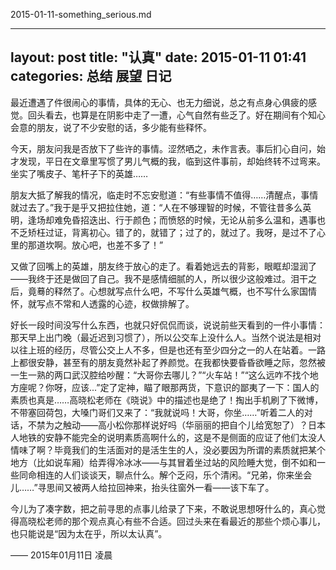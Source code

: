 2015-01-11-something_serious.md

---
layout: post
title:  "认真"
date:   2015-01-11 01:41
categories: 总结 展望 日记
---

最近遭遇了件很闹心的事情，具体的无心、也无力细说，总之有点身心俱疲的感觉。回头看去，也算是在阴影中走了一遭，心气自然有些乏了。好在期间有个知心会意的朋友，说了不少安慰的话，多少能有些释怀。

今天，朋友问我是否放下了些许的事情。涩然哂之，未作言表。事后扪心自问，始才发现，平日在文章里写惯了男儿气概的我，临到这件事前，却始终转不过弯来。坐实了嘴皮子、笔杆子下的英雄……

朋友大抵了解我的情况，临走时不忘安慰道：“有些事情不值得……清醒点，事情就过去了。”我于是乎又把拉住她，道：“人在不够理智的时候，不管往昔多么英明，逢场却难免昏招迭出、行于颜色；而愤怒的时候，无论从前多么温和，遇事也不乏矫枉过证，背离初心。错了的，就错了；过了的，就过了。我呀，是过不了心里的那道坎啊。放心吧，也差不多了！”

又做了回嘴上的英雄，朋友终于放心的走了。看着她远去的背影，眼眶却湿润了——我终于还是做回了自己。我不是感情细腻的人，所以很少这般难过。泪干之后，竟蓦的释然了。心想就写点什么吧，不写什么英雄气概，也不写什么家国情怀，就写点不常和人透露的心迹，权做排解了。

好长一段时间没写什么东西，也就只好侃侃而谈，说说前些天看到的一件小事情：那天早上出门晚（最近迟到习惯了），所以公交车上没什么人。当然个说法是相对以往上班的经历，尽管公交上人不多，但是也还有至少四分之一的人在站着。一路上都很安静，甚至有的朋友竟然补起了养颜觉。在我都快要昏昏欲睡之际，忽然被一生一熟的两口武汉腔给吵醒：“大哥你去哪儿？”“火车站！”“这么远咋不找个地方座呢？你呀，应该...”定了定神，瞄了眼那两货，下意识的鄙夷了一下：国人的素质也真是……高晓松老师在《晓说》中的描述也是绝了！掏出手机刷了下微博，不带塞回荷包，大嗓门哥们又来了：“我就说吗！大哥，你坐……”听着二人的对话，不禁为之触动——高小松你那样说好吗（华丽丽的把自个儿给宽恕了）？日本人地铁的安静不能完全的说明素质高啊什么的，这是不是侧面的应证了他们太没人情味了啊？毕竟我们的生活面对的是活生生的人，没必要因为所谓的素质就把某个地方（比如说车厢）给弄得冷冰冰——与其冒着坐过站的风险睡大觉，倒不如和一些同命相连的人们谈谈天，聊点什么。解个乏闷，乐个清闲。“兄弟，你来坐会儿……”寻思间又被两人给拉回神来，抬头往窗外一看——该下车了。

今儿为了凑字数，把之前寻思的点事儿给录了下来，不敢说思想呀什么的，真心觉得高晓松老师的那个观点真心有些不合适。回过头来在看最近的那些个烦心事儿，也只能说是“因为太在乎，所以太认真”。

—— 2015年01月11日 凌晨